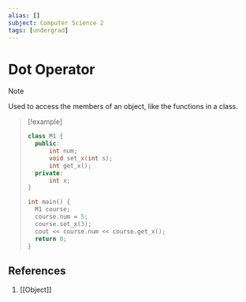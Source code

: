 ```yaml
---
alias: []
subject: Computer Science 2
tags: [undergrad]
---
```

# Dot Operator

> [!note]
>Used to access the members of an object, like the functions in a class.

> [!example]
> ```cpp
> class M1 {
> 	public:
> 		int num;
> 		void set_x(int s);
> 		int get_x();
> 	private:
> 		int x;
> }
> 
> int main() {
> 	M1 course;
> 	course.num = 5;
> 	course.set_x(3);
> 	cout << course.num << course.get_x();
> 	return 0;
> }

## References
1. [[Object]]